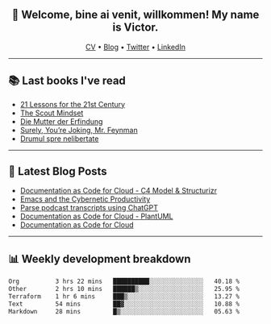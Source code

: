 <h2 align="center">👋 Welcome, bine ai venit, willkommen! My name is Victor. </h2>
<p align="center">
  <a href="https://dornea.nu/cv">CV</a> •
  <a href="https://blog.dornea.nu">Blog</a> •
  <a href="https://twitter.com/victordorneanu">Twitter</a> •
  <a href="https://www.linkedin.com/in/victor-dorneanu/">LinkedIn</a> 
</p>

  <!--
  **dorneanu/dorneanu** is a ✨ _special_ ✨ repository because its `README.md` (this file) appears on your GitHub profile.

  Here are some ideas to get you started:

  - 🔭 I’m currently working on ...
  - 🌱 I’m currently learning ...
  - 👯 I’m looking to collaborate on ...
  - 🤔 I’m looking for help with ...
  - 💬 Ask me about ...
  - 📫 How to reach me: ...
  - 😄 Pronouns: ...
  - ⚡ Fun fact: ...
  -->

---

## 📚 Last books I've read

<!--START_SECTION:books-->
* [21 Lessons for the 21st Century](https://brainfck.org/book/21-lessons-for-the-21st-century/)
* [The Scout Mindset](https://brainfck.org/book/the-scout-mindset/)
* [Die Mutter der Erfindung](https://brainfck.org/book/die-mutter-der-erfindung/)
* [Surely, You’re Joking, Mr. Feynman](https://brainfck.org/book/surely-youre-joking-mr.-feynman/)
* [Drumul spre nelibertate](https://brainfck.org/book/drumul-spre-nelibertate/)
<!--END_SECTION:books-->

---

## 📝 Latest Blog Posts

<!--START_SECTION:blog-->
* [Documentation as Code for Cloud - C4 Model & Structurizr](https://blog.dornea.nu/2023/11/02/documentation-as-code-for-cloud-c4-model-structurizr/)
* [Emacs and the Cybernetic Productivity](https://blog.dornea.nu/2023/09/21/emacs-and-the-cybernetic-productivity/)
* [Parse podcast transcripts using ChatGPT](https://blog.dornea.nu/2023/08/28/parse-podcast-transcripts-using-chatgpt/)
* [Documentation as Code for Cloud - PlantUML](https://blog.dornea.nu/2023/07/30/documentation-as-code-for-cloud-plantuml/)
* [Documentation as Code for Cloud](https://blog.dornea.nu/2023/07/18/documentation-as-code-for-cloud/)
<!--END_SECTION:blog-->

---

## 📊 **Weekly development breakdown**

<!--START_SECTION:waka-->

```txt
Org          3 hrs 22 mins   ██████████░░░░░░░░░░░░░░░   40.18 %
Other        2 hrs 10 mins   ██████▒░░░░░░░░░░░░░░░░░░   25.95 %
Terraform    1 hr 6 mins     ███▒░░░░░░░░░░░░░░░░░░░░░   13.27 %
Text         54 mins         ██▓░░░░░░░░░░░░░░░░░░░░░░   10.88 %
Markdown     28 mins         █▒░░░░░░░░░░░░░░░░░░░░░░░   05.63 %
```

<!--END_SECTION:waka-->
